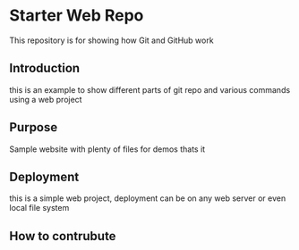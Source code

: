 # Starter Web Repo
This repository is for showing how Git and GitHub work

## Introduction
this is an example to show different parts of git repo and various commands using a web project

## Purpose
Sample website with plenty of files for demos thats it

## Deployment
this is a simple web project, deployment can be on any web server or even local file system

## How to contrubute


